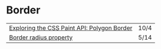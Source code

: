 # Border

|  |  |
| :--- | :--- |
| [Exploring the CSS Paint API: Polygon Border](https://css-tricks.com/exploring-the-css-paint-api-polygon-border/) | 10/4 |
| [Border radius property](https://www.reddit.com/r/webdev/comments/nbgdlo/you_must_have_used_the_borderradius_property_in/) | 5/14 |

